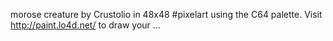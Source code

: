morose creature by Crustolio in 48x48 #pixelart using the C64 palette. Visit http://paint.lo4d.net/ to draw your … 